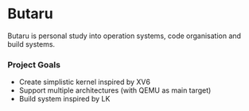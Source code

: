 # Butaru

Butaru is personal study into operation systems, code organisation and build systems.

### Project Goals

- Create simplistic kernel inspired by XV6
- Support multiple architectures (with QEMU as main target)
- Build system inspired by LK
